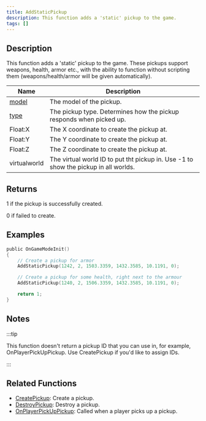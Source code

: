 ```yaml
---
title: AddStaticPickup
description: This function adds a 'static' pickup to the game.
tags: []
---
```


## Description

This function adds a 'static' pickup to the game. These pickups support weapons, health, armor etc., with the ability to function without scripting them (weapons/health/armor will be given automatically).

| Name                                | Description                                                                         |
| ----------------------------------- | ----------------------------------------------------------------------------------- |
| [model](../resources/pickupids.md)  | The model of the pickup.                                                            |
| [type](../resources/pickuptypes.md) | The pickup type. Determines how the pickup responds when picked up.                 |
| Float:X                             | The X coordinate to create the pickup at.                                           |
| Float:Y                             | The Y coordinate to create the pickup at.                                           |
| Float:Z                             | The Z coordinate to create the pickup at.                                           |
| virtualworld                        | The virtual world ID to put tht pickup in. Use -1 to show the pickup in all worlds. |

## Returns

1 if the pickup is successfully created.

0 if failed to create.

## Examples

```c
public OnGameModeInit()
{
    // Create a pickup for armor
    AddStaticPickup(1242, 2, 1503.3359, 1432.3585, 10.1191, 0);

    // Create a pickup for some health, right next to the armour
    AddStaticPickup(1240, 2, 1506.3359, 1432.3585, 10.1191, 0);

    return 1;
}
```

## Notes

:::tip

This function doesn't return a pickup ID that you can use in, for example, OnPlayerPickUpPickup. Use CreatePickup if you'd like to assign IDs.

:::

## Related Functions

- [CreatePickup](CreatePickup.md): Create a pickup.
- [DestroyPickup](DestroyPickup.md): Destroy a pickup.
- [OnPlayerPickUpPickup](../callbacks/OnPlayerPickUpPickup.md): Called when a player picks up a pickup.
